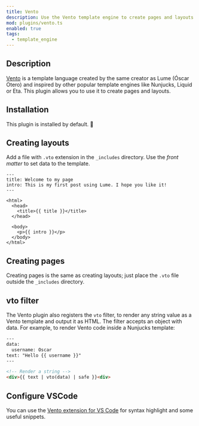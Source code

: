```yaml
---
title: Vento
description: Use the Vento template engine to create pages and layouts.
mod: plugins/vento.ts
enabled: true
tags:
  - template_engine
---
```


## Description

[Vento](https://oscarotero.github.io/vento/) is a template language created by
the same creator as Lume (Óscar Otero) and inspired by other popular template
engines like Nunjucks, Liquid or Eta. This plugin allows you to use it to create
pages and layouts.

## Installation

This plugin is installed by default. 🎉

## Creating layouts

Add a file with `.vto` extension in the `_includes` directory. Use the _front
matter_ to set data to the template.

```vento
---
title: Welcome to my page
intro: This is my first post using Lume. I hope you like it!
---

<html>
  <head>
    <title>{{ title }}</title>
  </head>

  <body>
    <p>{{ intro }}</p>
  </body>
</html>
```

## Creating pages

Creating pages is the same as creating layouts; just place the `.vto` file
outside the `_includes` directory.

## vto filter

The Vento plugin also registers the `vto` filter, to render any string value as
a Vento template and output it as HTML. The filter accepts an object with data.
For example, to render Vento code inside a Nunjucks template:

```html
---
data:
  username: Oscar
text: "Hello {{ username }}"
---

<!-- Render a string -->
<div>{{ text | vto(data) | safe }}<div>
```

## Configure VSCode

You can use the
[Vento extension for VS Code](https://marketplace.visualstudio.com/items?itemName=oscarotero.vento-syntax)
for syntax highlight and some useful snippets.

